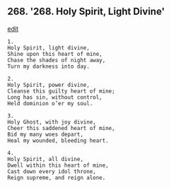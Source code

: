 
## 268.  '268. Holy Spirit, Light Divine'
[edit](https://docs.google.com/document/d/1nPaFXizOrxezXo%2DU8U2TvxD4We4hvA0E/edit?mode=html)






    1.
    Holy Spirit, light divine,
    Shine upon this heart of mine,
    Chase the shades of night away,
    Turn my darkness into day.

    2.
    Holy Spirit, power divine,
    Cleanse this guilty heart of mine;
    Long has sin, without control,
    Held dominion o’er my soul.

    3.
    Holy Ghost, with joy divine,
    Cheer this saddened heart of mine,
    Bid my many woes depart,
    Heal my wounded, bleeding heart.

    4.
    Holy Spirit, all divine,
    Dwell within this heart of mine,
    Cast down every idol throne,
    Reign supreme, and reign alone.
